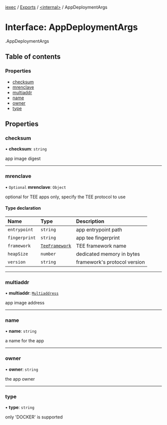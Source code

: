 [iexec](../README.md) / [Exports](../modules.md) / [<internal\>](../modules/internal_.md) / AppDeploymentArgs

# Interface: AppDeploymentArgs

[<internal>](../modules/internal_.md).AppDeploymentArgs

## Table of contents

### Properties

- [checksum](internal_.AppDeploymentArgs.md#checksum)
- [mrenclave](internal_.AppDeploymentArgs.md#mrenclave)
- [multiaddr](internal_.AppDeploymentArgs.md#multiaddr)
- [name](internal_.AppDeploymentArgs.md#name)
- [owner](internal_.AppDeploymentArgs.md#owner)
- [type](internal_.AppDeploymentArgs.md#type)

## Properties

### checksum

• **checksum**: `string`

app image digest

___

### mrenclave

• `Optional` **mrenclave**: `Object`

optional for TEE apps only, specify the TEE protocol to use

#### Type declaration

| Name | Type | Description |
| :------ | :------ | :------ |
| `entrypoint` | `string` | app entrypoint path |
| `fingerprint` | `string` | app tee fingerprint |
| `framework` | [`TeeFramework`](../modules/internal_.md#teeframework) | TEE framework name |
| `heapSize` | `number` | dedicated memory in bytes |
| `version` | `string` | framework's protocol version |

___

### multiaddr

• **multiaddr**: [`Multiaddress`](../modules/internal_.md#multiaddress)

app image address

___

### name

• **name**: `string`

a name for the app

___

### owner

• **owner**: `string`

the app owner

___

### type

• **type**: `string`

only 'DOCKER' is supported
